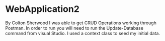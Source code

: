 # WebApplication2
By Colton Sherwood
I was able to get CRUD Operations working through Postman. In order to run you will need to run the Update-Database command from visual Studio.
I used a context class to seed my initial data.
